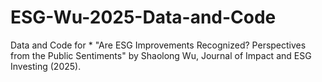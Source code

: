 # ESG-Wu-2025-Data-and-Code
Data and Code for * "Are ESG Improvements Recognized? Perspectives from the Public Sentiments" by Shaolong Wu, Journal of Impact and ESG Investing (2025).
